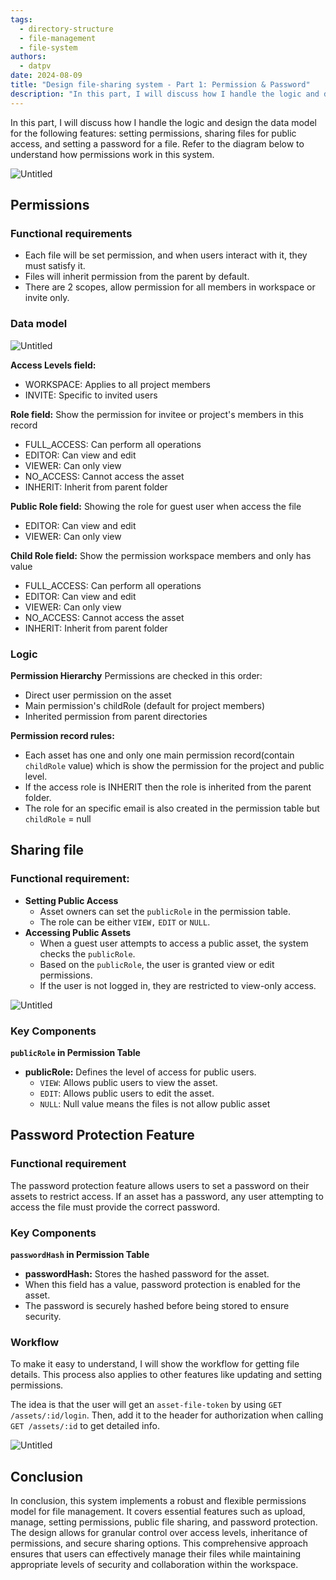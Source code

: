 ```yaml
---
tags:
  - directory-structure
  - file-management
  - file-system
authors:
  - datpv
date: 2024-08-09
title: "Design file-sharing system - Part 1: Permission & Password"
description: "In this part, I will discuss how I handle the logic and design the data model for the following features: setting permissions, sharing files for public access, and setting a password for a file."
---
```

In this part, I will discuss how I handle the logic and design the data model for the following features: setting permissions, sharing files for public access, and setting a password for a file. Refer to the diagram below to understand how permissions work in this system.

![Untitled](assets/design-file-sharing-system_3.webp)

## Permissions

### Functional requirements
- Each file will be set permission, and when users interact with it, they must satisfy it.
- Files will inherit permission from the parent by default.
- There are 2 scopes, allow permission for all members in workspace or invite only.

### Data model

![Untitled](assets/design-file-sharing-system_4.webp)

**Access Levels field:**
- WORKSPACE: Applies to all project members
- INVITE: Specific to invited users

**Role field:**
Show the permission for invitee or project's members in this record

- FULL_ACCESS: Can perform all operations
- EDITOR: Can view and edit
- VIEWER: Can only view
- NO_ACCESS: Cannot access the asset
- INHERIT: Inherit from parent folder

**Public Role field:**
Showing the role for guest user when access the file
- EDITOR: Can view and edit
- VIEWER: Can only view

**Child Role field:**
Show the permission workspace members and only has value
- FULL_ACCESS: Can perform all operations
- EDITOR: Can view and edit
- VIEWER: Can only view
- NO_ACCESS: Cannot access the asset
- INHERIT: Inherit from parent folder

### Logic

**Permission Hierarchy**
Permissions are checked in this order:
- Direct user permission on the asset
- Main permission's childRole (default for project members)
- Inherited permission from parent directories

**Permission record rules:**
- Each asset has one and only one main permission record(contain `childRole` value) which is show the permission for the project and public level.
- If the access role is INHERIT then the role is inherited from the parent folder.
- The role for an specific email is also created in the permission table but `childRole` = null

## Sharing file

### Functional requirement:

- **Setting Public Access**
    - Asset owners can set the `publicRole` in the permission table.
    - The role can be either `VIEW,` `EDIT` or `NULL`.
- **Accessing Public Assets**
    - When a guest user attempts to access a public asset, the system checks the `publicRole`.
    - Based on the `publicRole`, the user is granted view or edit permissions.
    - If the user is not logged in, they are restricted to view-only access.

![Untitled](assets/design-file-sharing-system_5.webp)

### Key Components

**`publicRole` in Permission Table**

- **publicRole:** Defines the level of access for public users.
    - `VIEW`: Allows public users to view the asset.
    - `EDIT`: Allows public users to edit the asset.
    - `NULL`: Null value means the files is not allow public asset

## Password Protection Feature

### Functional requirement

The password protection feature allows users to set a password on their assets to restrict access.  If an asset has a password, any user attempting to access the file must provide the correct password.

### Key Components

**`passwordHash` in Permission Table**
- **passwordHash:** Stores the hashed password for the asset.
- When this field has a value, password protection is enabled for the asset.
- The password is securely hashed before being stored to ensure security.

### Workflow

To make it easy to understand, I will show the workflow for getting file details. This process also applies to other features like updating and setting permissions.

The idea is that the user will get an `asset-file-token` by using `GET /assets/:id/login`. Then, add it to the header for authorization when calling `GET /assets/:id` to get detailed info.

![Untitled](assets/design-file-sharing-system_6.webp)

## Conclusion

In conclusion, this system implements a robust and flexible permissions model for file management. It covers essential features such as upload, manage, setting permissions, public file sharing, and password protection. The design allows for granular control over access levels, inheritance of permissions, and secure sharing options. This comprehensive approach ensures that users can effectively manage their files while maintaining appropriate levels of security and collaboration within the workspace.